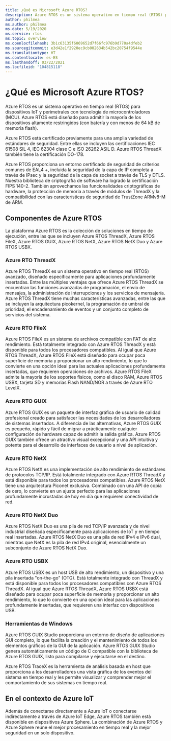 ```yaml
---
title: ¿Qué es Microsoft Azure RTOS?
description: Azure RTOS es un sistema operativo en tiempo real (RTOS) para dispositivos IoT y perimetrales con tecnología de microcontroladores (MCU).
author: philmea
ms.author: philmea
ms.date: 5/19/2020
ms.service: rtos
ms.topic: overview
ms.openlocfilehash: 3b1c63135f6069652d7f66fc976b9d770a4dfeb2
ms.sourcegitcommit: e3d42e1f2920ec9cb002634b542bc20754f9544e
ms.translationtype: HT
ms.contentlocale: es-ES
ms.lasthandoff: 03/22/2021
ms.locfileid: "104815118"
---
```

# <a name="what-is-microsoft-azure-rtos"></a>¿Qué es Microsoft Azure RTOS?

Azure RTOS es un sistema operativo en tiempo real (RTOS) para dispositivos IoT y perimetrales con tecnología de microcontroladores (MCU). Azure RTOS está diseñado para admitir la mayoría de los dispositivos altamente restringidos (con batería y con menos de 64 kB de memoria flash).
 
Azure RTOS está certificado previamente para una amplia variedad de estándares de seguridad. Entre ellas se incluyen las certificaciones IEC 61508 SIL 4, IEC 62304 clase C e ISO 26262 ASIL D. Azure RTOS ThreadX también tiene la certificación DO-178.

Azure RTOS proporciona un entorno certificado de seguridad de criterios comunes de EAL4 +, incluida la seguridad de la capa de IP completa a través de IPsec y la seguridad de la capa de socket a través de TLS y DTLS. Nuestra biblioteca de criptografía de software ha logrado la certificación FIPS 140-2. También aprovechamos las funcionalidades criptográficas de hardware, la protección de memoria a través de módulos de ThreadX y la compatibilidad con las características de seguridad de TrustZone ARMv8-M de ARM.

## <a name="components-of-azure-rtos"></a>Componentes de Azure RTOS

La plataforma Azure RTOS es la colección de soluciones en tiempo de ejecución, entre las que se incluyen Azure RTOS ThreadX, Azure RTOS FileX, Azure RTOS GUIX, Azure RTOS NetX, Azure RTOS NetX Duo y Azure RTOS USBX.

### <a name="azure-rtos-threadx"></a>Azure RTO ThreadX

Azure RTOS ThreadX es un sistema operativo en tiempo real (RTOS) avanzado, diseñado específicamente para aplicaciones profundamente insertadas. Entre las múltiples ventajas que ofrece Azure RTOS ThreadX se encuentran las funciones avanzadas de programación, el envío de mensajes, la administración de interrupciones y los servicios de mensajería. Azure RTOS ThreadX tiene muchas características avanzadas, entre las que se incluyen la arquitectura picokernel, la programación de umbral de prioridad, el encadenamiento de eventos y un conjunto completo de servicios del sistema.

### <a name="azure-rtos-filex"></a>Azure RTO FileX

Azure RTOS FileX es un sistema de archivos compatible con FAT de alto rendimiento. Está totalmente integrado con Azure RTOS ThreadX y está disponible para todos los procesadores compatibles. Al igual que Azure RTOS ThreadX, Azure RTOS FileX está diseñado para ocupar poca superficie de memoria y proporcionar un alto rendimiento, lo que lo convierte en una opción ideal para las actuales aplicaciones profundamente insertadas, que requieren operaciones de archivos. Azure RTOS FileX admite la mayoría de los soportes físicos, como el disco RAM, Azure RTOS USBX, tarjeta SD y memorias Flash NAND/NOR a través de Azure RTO LevelX.

### <a name="azure-rtos-guix"></a>Azure RTO GUIX

Azure RTOS GUIX es un paquete de interfaz gráfica de usuario de calidad profesional creado para satisfacer las necesidades de los desarrolladores de sistemas insertados. A diferencia de las alternativas, Azure RTOS GUIX es pequeño, rápido y fácil de migrar a prácticamente cualquier configuración de hardware capaz de admitir la salida gráfica. Azure RTOS GUIX también ofrece un atractivo visual excepcional y una API intuitiva y potente para el desarrollo de interfaces de usuario a nivel de aplicación.

### <a name="azure-rtos-netx"></a>Azure RTO NetX

Azure RTOS NetX es una implementación de alto rendimiento de estándares de protocolos TCP/IP. Está totalmente integrado con Azure RTOS ThreadX y está disponible para todos los procesadores compatibles. Azure RTOS NetX tiene una arquitectura Piconet exclusiva. Combinado con una API de copia de cero, lo convierte en un ajuste perfecto para las aplicaciones profundamente incrustadas de hoy en día que requieren conectividad de red.

### <a name="azure-rtos-netx-duo"></a>Azure RTO NetX Duo

Azure RTOS NetX Duo es una pila de red TCP/IP avanzada y de nivel industrial diseñada específicamente para aplicaciones de IoT y en tiempo real insertadas. Azure RTOS NetX Duo es una pila de red IPv4 e IPv6 dual, mientras que NetX es la pila de red IPv4 original, esencialmente un subconjunto de Azure RTOS NetX Duo.

### <a name="azure-rtos-usbx"></a>Azure RTO USBX

Azure RTOS USBX es un host USB de alto rendimiento, un dispositivo y una pila insertada "on-the-go" (OTG). Está totalmente integrado con ThreadX y está disponible para todos los procesadores compatibles con Azure RTOS ThreadX. Al igual que Azure RTOS ThreadX, Azure RTOS USBX está diseñado para ocupar poca superficie de memoria y proporcionar un alto rendimiento, lo que lo convierte en una opción ideal para las aplicaciones profundamente insertadas, que requieren una interfaz con dispositivos USB.

### <a name="windows-tools"></a>Herramientas de Windows

Azure RTOS GUIX Studio proporciona un entorno de diseño de aplicaciones GUI completo, lo que facilita la creación y el mantenimiento de todos los elementos gráficos de la GUI de la aplicación. Azure RTOS GUIX Studio genera automáticamente un código de C compatible con la biblioteca de Azure RTOS GUIX, listo para compilarse y ejecutarse en el destino.

Azure RTOS TraceX es la herramienta de análisis basada en host que proporciona a los desarrolladores una vista gráfica de los eventos del sistema en tiempo real y les permite visualizar y comprender mejor el comportamiento de sus sistemas en tiempo real.

## <a name="in-the-context-of-azure-iot"></a>En el contexto de Azure IoT

Además de conectarse directamente a Azure IoT o conectarse indirectamente a través de Azure IoT Edge, Azure RTOS también está disponible en dispositivos Azure Sphere. La combinación de Azure RTOS y Azure Sphere reúne el mejor procesamiento en tiempo real y la mejor seguridad en un solo dispositivo.
